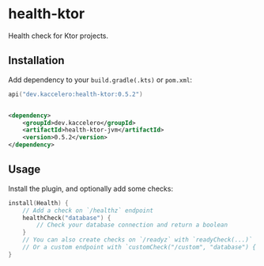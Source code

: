 # health-ktor

Health check for Ktor projects.

## Installation

Add dependency to your `build.gradle(.kts)` or `pom.xml`:

```kotlin
api("dev.kaccelero:health-ktor:0.5.2")
```

```xml

<dependency>
    <groupId>dev.kaccelero</groupId>
    <artifactId>health-ktor-jvm</artifactId>
    <version>0.5.2</version>
</dependency>
```

## Usage

Install the plugin, and optionally add some checks:

```kotlin
install(Health) {
    // Add a check on `/healthz` endpoint
    healthCheck("database") {
        // Check your database connection and return a boolean
    }
    // You can also create checks on `/readyz` with `readyCheck(...)`
    // Or a custom endpoint with `customCheck("/custom", "database") { ... }`
}
```
